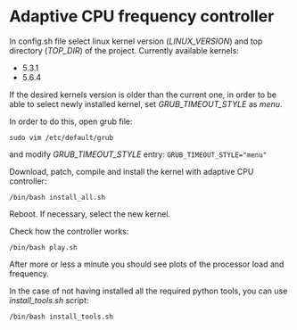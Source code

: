 # Adaptive CPU frequency controller

In config.sh file select linux kernel version (*LINUX_VERSION*) and top directory (*TOP_DIR*) of the project.
Currently available kernels:
- 5.3.1
- 5.6.4

If the desired kernels version is older than the current one, in order to be
able to select newly installed kernel, set *GRUB_TIMEOUT_STYLE* as *menu*.

In order to do this, open grub file:
```
sudo vim /etc/default/grub
```
and modify *GRUB_TIMEOUT_STYLE* entry:
```GRUB_TIMEOUT_STYLE="menu"```

Download, patch, compile and install the kernel with adaptive CPU controller:
```
/bin/bash install_all.sh
```

Reboot. If necessary, select the new kernel.

Check how the controller works:
```
/bin/bash play.sh
```

After more or less a minute you should see plots of the processor load and frequency.

In the case of not having installed all the required python tools, you can use *install_tools.sh* script:
```
/bin/bash install_tools.sh
```
